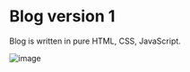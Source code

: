 # Blog version 1

Blog is written in pure HTML, CSS, JavaScript.

![image](https://user-images.githubusercontent.com/75673452/154408864-7853f12d-ef6f-49f7-bf0e-8ff4cdfead5c.png)
